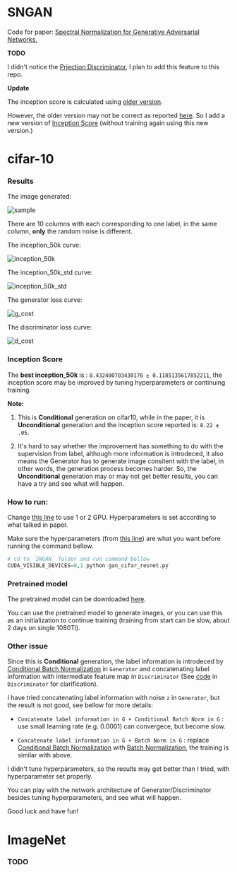 # SNGAN

Code for paper: [Spectral Normalization for Generative Adversarial Networks.](https://openreview.net/forum?id=B1QRgziT-)


**TODO**

I didn't notice the [Prjection Discriminator](https://openreview.net/forum?id=ByS1VpgRZ&noteId=r14W7yTrf), I plan to add this feature to this repo.


**Update**

The inception score is calculated using [older version](https://github.com/watsonyanghx/GAN_Lib_Tensorflow/blob/master/common/inception/inception_score_.py).

However, the older version may not be correct as reported [here](https://github.com/openai/improved-gan/issues/29). So I add a new version of [Inception Score](https://github.com/watsonyanghx/GAN_Lib_Tensorflow/blob/master/common/inception/inception_score.py) (without training again using this new version.)


# cifar-10


### Results

The image generated:

![sample](https://github.com/watsonyanghx/GAN_Lib_Tensorflow/blob/master/SNGAN/img/samples_99999.png)

There are 10 columns with each corresponding to one label, in the same column, **only** the random noise is different.


The inception_50k curve:

![inception_50k](https://github.com/watsonyanghx/GAN_Lib_Tensorflow/blob/master/SNGAN/img/inception_50k.jpg)


The inception_50k_std curve:

![inception_50k_std](https://github.com/watsonyanghx/GAN_Lib_Tensorflow/blob/master/SNGAN/img/inception_50k_std.jpg)


The generator loss curve:

![g_cost](https://github.com/watsonyanghx/GAN_Lib_Tensorflow/blob/master/SNGAN/img/g_cost.jpg)


The discriminator loss curve:

![d_cost](https://github.com/watsonyanghx/GAN_Lib_Tensorflow/blob/master/SNGAN/img/d_cost.jpg)


### Inception Score

The **best inception_50k** is : `8.432400703430176 ± 0.1185135617852211`, the inception score may be improved by tuning hyperparameters or continuing training.


**Note:**

1. This is **Conditional** generation on cifar10, while in the paper, it is **Unconditional** generation and the inception score reported is: `8.22 ± .05`.

2. It's hard to say whether the improvement has something to do with the supervision from label, although more information is introdeced, it also means the Generator has to generate image consitent with the label, in other words, the generation process becomes harder. So, the **Unconditional** generation may or may not get better results, you can have a try and see what will happen.


### How to run:

Change [this line](https://github.com/watsonyanghx/GAN_Lib_Tensorflow/blob/master/SNGAN/gan_cifar_resnet.py#L72) to use 1 or 2 GPU. Hyperparameters is set according to what talked in paper.

Make sure the hyperparameters (from [this line](https://github.com/watsonyanghx/GAN_Lib_Tensorflow/blob/master/SNGAN/gan_cifar_resnet.py#L40)) are what you want before running the command bellow.

``` python
# cd to `SNGAN` folder and run command bellow
CUDA_VISIBLE_DEVICES=0,1 python gan_cifar_resnet.py

```


### Pretrained model

The pretrained model can be downloaded [here](https://www.dropbox.com/sh/ce5nlk0v0tgq0ah/AABEvy3T2X1WFkYqCV5ze59ga?dl=0).

You can use the pretrained model to generate images, or you can use this as an initialization to continue training (training from start can be slow, about 2 days on single 1080Ti).


### Other issue

Since this is **Conditional** generation, the label information is introdeced by [Conditional Batch Normalization](https://openreview.net/forum?id=BJO-BuT1g) in `Generator` and concatenating label information with intermediate feature map in `Discriminator` (See [code](https://github.com/watsonyanghx/GAN_Lib_Tensorflow/blob/master/SNGAN/gan_cifar_resnet.py#L283) in `Discriminator` for clarification).

I have tried concatenating label information with noise `z` in `Generator`, but the result is not good, see bellow for more details:


- `Concatenate label information in G + Conditional Batch Norm in G` : use small learning rate (e.g. 0.0001) can convergece, but become slow.

- `Concatenate label information in G + Batch Norm in G` : replace [Conditional Batch Normalization](https://openreview.net/forum?id=BJO-BuT1g) with [Batch Normalization](http://proceedings.mlr.press/v37/ioffe15.pdf), the training is similar with above.


I didn't tune hyperparameters, so the results may get better than I tried, with hyperparameter set properly.

You can play with the network architecture of Generator/Discriminator besides tuning hyperparameters, and see what will happen. 

Good luck and have fun!


# ImageNet

### TODO



